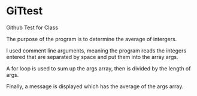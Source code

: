 # GiTtest
Github Test for Class

The purpose of the program is to determine the average of intergers.

I used comment line arguments, meaning the program reads the integers entered
that are separated by space and put them into the array args.

A for loop is used to sum up the args array, then is divided by the length of args.

Finally, a message is displayed which has the average of the args array.
